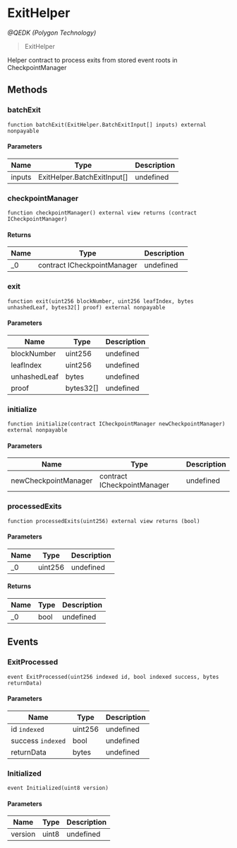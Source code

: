 # ExitHelper

_@QEDK (Polygon Technology)_

> ExitHelper

Helper contract to process exits from stored event roots in CheckpointManager

## Methods

### batchExit

```solidity
function batchExit(ExitHelper.BatchExitInput[] inputs) external nonpayable
```

#### Parameters

| Name   | Type                        | Description |
| ------ | --------------------------- | ----------- |
| inputs | ExitHelper.BatchExitInput[] | undefined   |

### checkpointManager

```solidity
function checkpointManager() external view returns (contract ICheckpointManager)
```

#### Returns

| Name | Type                        | Description |
| ---- | --------------------------- | ----------- |
| \_0  | contract ICheckpointManager | undefined   |

### exit

```solidity
function exit(uint256 blockNumber, uint256 leafIndex, bytes unhashedLeaf, bytes32[] proof) external nonpayable
```

#### Parameters

| Name         | Type      | Description |
| ------------ | --------- | ----------- |
| blockNumber  | uint256   | undefined   |
| leafIndex    | uint256   | undefined   |
| unhashedLeaf | bytes     | undefined   |
| proof        | bytes32[] | undefined   |

### initialize

```solidity
function initialize(contract ICheckpointManager newCheckpointManager) external nonpayable
```

#### Parameters

| Name                 | Type                        | Description |
| -------------------- | --------------------------- | ----------- |
| newCheckpointManager | contract ICheckpointManager | undefined   |

### processedExits

```solidity
function processedExits(uint256) external view returns (bool)
```

#### Parameters

| Name | Type    | Description |
| ---- | ------- | ----------- |
| \_0  | uint256 | undefined   |

#### Returns

| Name | Type | Description |
| ---- | ---- | ----------- |
| \_0  | bool | undefined   |

## Events

### ExitProcessed

```solidity
event ExitProcessed(uint256 indexed id, bool indexed success, bytes returnData)
```

#### Parameters

| Name              | Type    | Description |
| ----------------- | ------- | ----------- |
| id `indexed`      | uint256 | undefined   |
| success `indexed` | bool    | undefined   |
| returnData        | bytes   | undefined   |

### Initialized

```solidity
event Initialized(uint8 version)
```

#### Parameters

| Name    | Type  | Description |
| ------- | ----- | ----------- |
| version | uint8 | undefined   |
